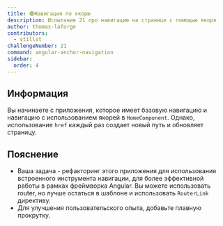 ```yaml
---
title: 🟢Навигация по якорю
description: Испытание 21 про навигацию на странице с помощью якоря
author: thomas-laforge
contributors:
  - stillst
challengeNumber: 21
command: angular-anchor-navigation
sidebar:
  order: 4
---
```


## Информация

Вы начинаете с приложения, которое имеет базовую навигацию и навигацию с использованием якорей в `HomeComponent`. Однако, использование `href` каждый раз создает новый путь и обновляет страницу.

## Пояснение

- Ваша задача - рефакторинг этого приложения для использования встроенного инструмента навигации, для более эффективной работы в рамках фреймворка Angular. Вы можете использовать router, но лучше остаться в шаблоне и использовать `RouterLink` директиву.
- Для улучшения пользовательского опыта, добавьте плавную прокрутку.
